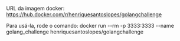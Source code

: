 URL da imagem docker: https://hub.docker.com/r/henriquesantoslopes/golangchallenge

Para usá-la, rode o comando: docker run --rm -p 3333:3333 --name golang_challenge henriquesantoslopes/golangchallenge
